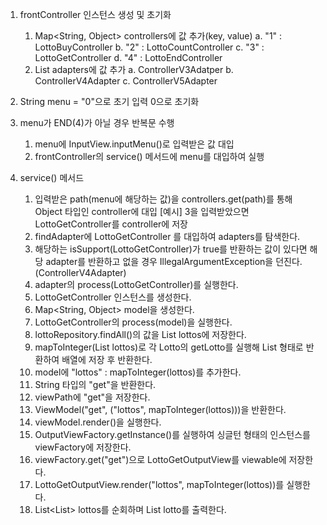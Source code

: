1. frontController 인스턴스 생성 및 초기화
   1) Map<String, Object> controllers에 값 추가(key, value)
      a. "1" : LottoBuyController
      b. "2" : LottoCountController
      c. "3" : LottoGetController
      d. "4" : LottoEndController
   2) List<Adapter> adapters에 값 추가
      a. ControllerV3Adatper
      b. ControllerV4Adapter
      c. ControllerV5Adapter
2. String menu = "0"으로 초기 입력 0으로 초기화
3. menu가 END(4)가 아닐 경우 반복문 수행
   1) menu에 InputView.inputMenu()로 입력받은 값 대입
   2) frontController의 service() 메서드에 menu를 대입하여 실행

4. service() 메서드
   1) 입력받은 path(menu에 해당하는 값)을 controllers.get(path)를 통해 Object 타입인 controller에 대입
      [예시] 3을 입력받았으면 LottoGetController를 controller에 저장
   2) findAdapter에 LottoGetController 를 대입하여 adapters를 탐색한다.
   3) 해당하는 isSupport(LottoGetController)가 true를 반환하는 값이 있다면 해당 adapter를 반환하고 없을 경우 IllegalArgumentException을 던진다. (ControllerV4Adapter)
   4) adapter의 process(LottoGetController)를 실행한다.
   5) LottoGetController 인스턴스를 생성한다.
   6) Map<String, Object> model을 생성한다.
   7) LottoGetController의 process(model)을 실행한다.
   8) lottoRepository.findAll()의 값을 List<Lotto> lottos에 저장한다.
   9) mapToInteger(List<Lotto> lottos)로 각 Lotto의 getLotto를 실행해 List<Integer> 형태로 반환하여 배열에 저장 후 반환한다.
   10) model에 "lottos" : mapToInteger(lottos)를 추가한다.
   11) String 타입의 "get"을 반환한다.
   12) viewPath에 "get"을 저장한다.
   13) ViewModel("get", ("lottos", mapToInteger(lottos)))을 반환한다.
   14) viewModel.render()을 실행한다.
   15) OutputViewFactory.getInstance()를 실행하여 싱글턴 형태의 인스턴스를 viewFactory에 저장한다.
   16) viewFactory.get("get")으로 LottoGetOutputView를 viewable에 저장한다.
   17) LottoGetOutputView.render("lottos", mapToInteger(lottos))를 실행한다.
   18) List<List<Integer>> lottos를 순회하며 List<Integer> lotto를 출력한다.
